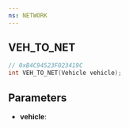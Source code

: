 ```yaml
---
ns: NETWORK
---
```

## VEH_TO_NET

```c
// 0xB4C94523F023419C
int VEH_TO_NET(Vehicle vehicle);
```

## Parameters
* **vehicle**:
